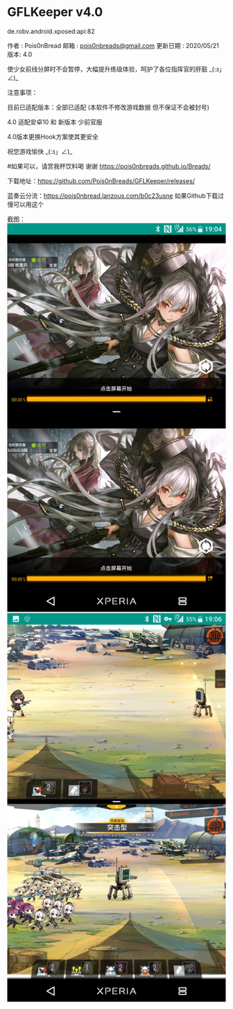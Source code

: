 # GFLKeeper v4.0
de.robv.android.xposed:api:82

  作者 : Pois0nBread
        邮箱 : pois0nbreads@gmail.com
        更新日期 : 2020/05/21
        版本: 4.0

使少女前线分屏时不会暂停，大幅提升练级体验，呵护了各位指挥官的肝脏 \_(:з」∠)_

   注意事项：

   目前已适配版本：全部已适配       (本软件不修改游戏数据 但不保证不会被封号)
   
   4.0 适配安卓10 和 新版本 少前官服
   
   4.0版本更换Hook方案使其更安全

   祝您游戏愉快 \_(:з」∠)\_

#如果可以，请赏我杯饮料喝 谢谢 https://pois0nbreads.github.io/Breads/

下载地址：https://github.com/Pois0nBreads/GFLKeeper/releases/

蓝奏云分流：https://pois0nbread.lanzous.com/b0c23usne 如果Github下载过慢可以用这个

截图：
![image](https://github.com/Pois0nBreads/GFLKeeper/blob/master/images/Screenshot_20200126-190450.jpg)
![image](https://github.com/Pois0nBreads/GFLKeeper/blob/master/images/Screenshot_20200126-190619.jpg)
